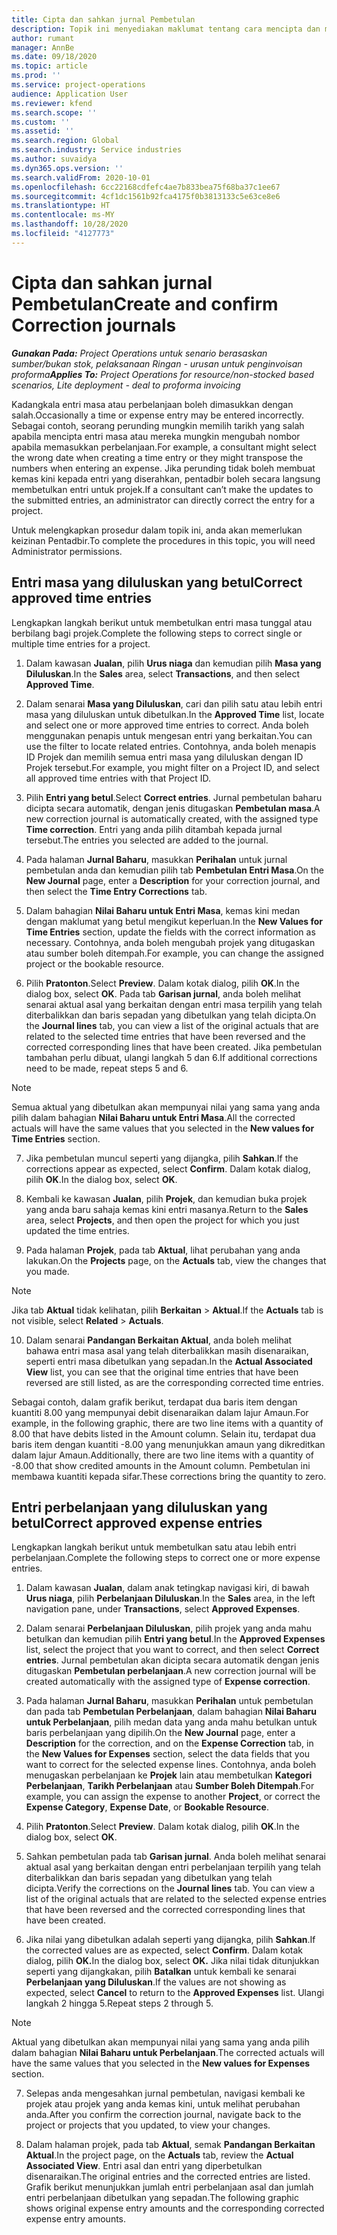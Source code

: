 ```yaml
---
title: Cipta dan sahkan jurnal Pembetulan
description: Topik ini menyediakan maklumat tentang cara mencipta dan mengesahkan jurnal pembetulan.
author: rumant
manager: AnnBe
ms.date: 09/18/2020
ms.topic: article
ms.prod: ''
ms.service: project-operations
audience: Application User
ms.reviewer: kfend
ms.search.scope: ''
ms.custom: ''
ms.assetid: ''
ms.search.region: Global
ms.search.industry: Service industries
ms.author: suvaidya
ms.dyn365.ops.version: ''
ms.search.validFrom: 2020-10-01
ms.openlocfilehash: 6cc22168cdfefc4ae7b833bea75f68ba37c1ee67
ms.sourcegitcommit: 4cf1dc1561b92fca4175f0b3813133c5e63ce8e6
ms.translationtype: HT
ms.contentlocale: ms-MY
ms.lasthandoff: 10/28/2020
ms.locfileid: "4127773"
---
```

# <a name="create-and-confirm-correction-journals"></a><span data-ttu-id="4ebb7-103">Cipta dan sahkan jurnal Pembetulan</span><span class="sxs-lookup"><span data-stu-id="4ebb7-103">Create and confirm Correction journals</span></span>

<span data-ttu-id="4ebb7-104">_**Gunakan Pada:** Project Operations untuk senario berasaskan sumber/bukan stok, pelaksanaan Ringan - urusan untuk penginvoisan proforma_</span><span class="sxs-lookup"><span data-stu-id="4ebb7-104">_**Applies To:** Project Operations for resource/non-stocked based scenarios, Lite deployment - deal to proforma invoicing_</span></span>

<span data-ttu-id="4ebb7-105">Kadangkala entri masa atau perbelanjaan boleh dimasukkan dengan salah.</span><span class="sxs-lookup"><span data-stu-id="4ebb7-105">Occasionally a time or expense entry may be entered incorrectly.</span></span> <span data-ttu-id="4ebb7-106">Sebagai contoh, seorang perunding mungkin memilih tarikh yang salah apabila mencipta entri masa atau mereka mungkin mengubah nombor apabila memasukkan perbelanjaan.</span><span class="sxs-lookup"><span data-stu-id="4ebb7-106">For example, a consultant might select the wrong date when creating a time entry or they might transpose the numbers when entering an expense.</span></span> <span data-ttu-id="4ebb7-107">Jika perunding tidak boleh membuat kemas kini kepada entri yang diserahkan, pentadbir boleh secara langsung membetulkan entri untuk projek.</span><span class="sxs-lookup"><span data-stu-id="4ebb7-107">If a consultant can’t make the updates to the submitted entries, an administrator can directly correct the entry for a project.</span></span>

<span data-ttu-id="4ebb7-108">Untuk melengkapkan prosedur dalam topik ini, anda akan memerlukan keizinan Pentadbir.</span><span class="sxs-lookup"><span data-stu-id="4ebb7-108">To complete the procedures in this topic, you will need Administrator permissions.</span></span>

## <a name="correct-approved-time-entries"></a><span data-ttu-id="4ebb7-109">Entri masa yang diluluskan yang betul</span><span class="sxs-lookup"><span data-stu-id="4ebb7-109">Correct approved time entries</span></span>     

<span data-ttu-id="4ebb7-110">Lengkapkan langkah berikut untuk membetulkan entri masa tunggal atau berbilang bagi projek.</span><span class="sxs-lookup"><span data-stu-id="4ebb7-110">Complete the following steps to correct single or multiple time entries for a project.</span></span>

1. <span data-ttu-id="4ebb7-111">Dalam kawasan **Jualan**, pilih **Urus niaga** dan kemudian pilih **Masa yang Diluluskan**.</span><span class="sxs-lookup"><span data-stu-id="4ebb7-111">In the **Sales** area, select **Transactions**, and then select **Approved Time**.</span></span> 

2. <span data-ttu-id="4ebb7-112">Dalam senarai **Masa yang Diluluskan**, cari dan pilih satu atau lebih entri masa yang diluluskan untuk dibetulkan.</span><span class="sxs-lookup"><span data-stu-id="4ebb7-112">In the **Approved Time** list, locate and select one or more approved time entries to correct.</span></span> <span data-ttu-id="4ebb7-113">Anda boleh menggunakan penapis untuk mengesan entri yang berkaitan.</span><span class="sxs-lookup"><span data-stu-id="4ebb7-113">You can use the filter to locate related entries.</span></span> <span data-ttu-id="4ebb7-114">Contohnya, anda boleh menapis ID Projek dan memilih semua entri masa yang diluluskan dengan ID Projek tersebut.</span><span class="sxs-lookup"><span data-stu-id="4ebb7-114">For example, you might filter on a Project ID, and select all approved time entries with that Project ID.</span></span>

3. <span data-ttu-id="4ebb7-115">Pilih **Entri yang betul**.</span><span class="sxs-lookup"><span data-stu-id="4ebb7-115">Select **Correct entries**.</span></span> <span data-ttu-id="4ebb7-116">Jurnal pembetulan baharu dicipta secara automatik, dengan jenis ditugaskan **Pembetulan masa**.</span><span class="sxs-lookup"><span data-stu-id="4ebb7-116">A new correction journal is automatically created, with the assigned type **Time correction**.</span></span> <span data-ttu-id="4ebb7-117">Entri yang anda pilih ditambah kepada jurnal tersebut.</span><span class="sxs-lookup"><span data-stu-id="4ebb7-117">The entries you selected are added to the journal.</span></span> 

4. <span data-ttu-id="4ebb7-118">Pada halaman **Jurnal Baharu**, masukkan **Perihalan** untuk jurnal pembetulan anda dan kemudian pilih tab **Pembetulan Entri Masa**.</span><span class="sxs-lookup"><span data-stu-id="4ebb7-118">On the **New Journal** page, enter a **Description** for your correction journal, and then select the **Time Entry Corrections** tab.</span></span>  

5. <span data-ttu-id="4ebb7-119">Dalam bahagian **Nilai Baharu untuk Entri Masa**, kemas kini medan dengan maklumat yang betul mengikut keperluan.</span><span class="sxs-lookup"><span data-stu-id="4ebb7-119">In the **New Values for Time Entries** section, update the fields with the correct information as necessary.</span></span> <span data-ttu-id="4ebb7-120">Contohnya, anda boleh mengubah projek yang ditugaskan atau sumber boleh ditempah.</span><span class="sxs-lookup"><span data-stu-id="4ebb7-120">For example, you can change the assigned project or the bookable resource.</span></span>

6. <span data-ttu-id="4ebb7-121">Pilih **Pratonton**.</span><span class="sxs-lookup"><span data-stu-id="4ebb7-121">Select **Preview**.</span></span> <span data-ttu-id="4ebb7-122">Dalam kotak dialog, pilih **OK**.</span><span class="sxs-lookup"><span data-stu-id="4ebb7-122">In the dialog box, select **OK**.</span></span> <span data-ttu-id="4ebb7-123">Pada tab **Garisan jurnal**, anda boleh melihat senarai aktual asal yang berkaitan dengan entri masa terpilih yang telah diterbalikkan dan baris sepadan yang dibetulkan yang telah dicipta.</span><span class="sxs-lookup"><span data-stu-id="4ebb7-123">On the **Journal lines** tab, you can view a list of the original actuals that are related to the selected time entries that have been reversed and the corrected corresponding lines that have been created.</span></span> <span data-ttu-id="4ebb7-124">Jika pembetulan tambahan perlu dibuat, ulangi langkah 5 dan 6.</span><span class="sxs-lookup"><span data-stu-id="4ebb7-124">If additional corrections need to be made, repeat steps 5 and 6.</span></span> 

> [!NOTE]
> <span data-ttu-id="4ebb7-125">Semua aktual yang dibetulkan akan mempunyai nilai yang sama yang anda pilih dalam bahagian **Nilai Baharu untuk Entri Masa**.</span><span class="sxs-lookup"><span data-stu-id="4ebb7-125">All the corrected actuals will have the same values that you selected in the **New values for Time Entries** section.</span></span>

7. <span data-ttu-id="4ebb7-126">Jika pembetulan muncul seperti yang dijangka, pilih **Sahkan**.</span><span class="sxs-lookup"><span data-stu-id="4ebb7-126">If the corrections appear as expected, select **Confirm**.</span></span> <span data-ttu-id="4ebb7-127">Dalam kotak dialog, pilih **OK**.</span><span class="sxs-lookup"><span data-stu-id="4ebb7-127">In the dialog box, select **OK**.</span></span>

8. <span data-ttu-id="4ebb7-128">Kembali ke kawasan **Jualan**, pilih **Projek**, dan kemudian buka projek yang anda baru sahaja kemas kini entri masanya.</span><span class="sxs-lookup"><span data-stu-id="4ebb7-128">Return to the **Sales** area, select **Projects**, and then open the project for which you just updated the time entries.</span></span> 

9. <span data-ttu-id="4ebb7-129">Pada halaman **Projek**, pada tab **Aktual**, lihat perubahan yang anda lakukan.</span><span class="sxs-lookup"><span data-stu-id="4ebb7-129">On the **Projects** page, on the **Actuals** tab, view the changes that you made.</span></span> 

> [!NOTE]
> <span data-ttu-id="4ebb7-130">Jika tab **Aktual** tidak kelihatan, pilih **Berkaitan** > **Aktual**.</span><span class="sxs-lookup"><span data-stu-id="4ebb7-130">If the **Actuals** tab is not visible, select **Related** > **Actuals**.</span></span>  

10. <span data-ttu-id="4ebb7-131">Dalam senarai **Pandangan Berkaitan Aktual**, anda boleh melihat bahawa entri masa asal yang telah diterbalikkan masih disenaraikan, seperti entri masa dibetulkan yang sepadan.</span><span class="sxs-lookup"><span data-stu-id="4ebb7-131">In the **Actual Associated View** list, you can see that the original time entries that have been reversed are still listed, as are the corresponding corrected time entries.</span></span> 

<span data-ttu-id="4ebb7-132">Sebagai contoh, dalam grafik berikut, terdapat dua baris item dengan kuantiti 8.00 yang mempunyai debit disenaraikan dalam lajur Amaun.</span><span class="sxs-lookup"><span data-stu-id="4ebb7-132">For example, in the following graphic, there are two line items with a quantity of 8.00 that have debits listed in the Amount column.</span></span> <span data-ttu-id="4ebb7-133">Selain itu, terdapat dua baris item dengan kuantiti -8.00 yang menunjukkan amaun yang dikreditkan dalam lajur Amaun.</span><span class="sxs-lookup"><span data-stu-id="4ebb7-133">Additionally, there are two line items with a quantity of -8.00 that show credited amounts in the Amount column.</span></span> <span data-ttu-id="4ebb7-134">Pembetulan ini membawa kuantiti kepada sifar.</span><span class="sxs-lookup"><span data-stu-id="4ebb7-134">These corrections bring the quantity to zero.</span></span>

 
## <a name="correct-approved-expense-entries"></a><span data-ttu-id="4ebb7-135">Entri perbelanjaan yang diluluskan yang betul</span><span class="sxs-lookup"><span data-stu-id="4ebb7-135">Correct approved expense entries</span></span>

<span data-ttu-id="4ebb7-136">Lengkapkan langkah berikut untuk membetulkan satu atau lebih entri perbelanjaan.</span><span class="sxs-lookup"><span data-stu-id="4ebb7-136">Complete the following steps to correct one or more expense entries.</span></span> 

1. <span data-ttu-id="4ebb7-137">Dalam kawasan **Jualan**, dalam anak tetingkap navigasi kiri, di bawah **Urus niaga**, pilih **Perbelanjaan Diluluskan**.</span><span class="sxs-lookup"><span data-stu-id="4ebb7-137">In the **Sales** area, in the left navigation pane, under **Transactions**, select **Approved Expenses**.</span></span>

2. <span data-ttu-id="4ebb7-138">Dalam senarai **Perbelanjaan Diluluskan**, pilih projek yang anda mahu betulkan dan kemudian pilih **Entri yang betul**.</span><span class="sxs-lookup"><span data-stu-id="4ebb7-138">In the **Approved Expenses** list, select the project that you want to correct, and then select **Correct entries**.</span></span> <span data-ttu-id="4ebb7-139">Jurnal pembetulan akan dicipta secara automatik dengan jenis ditugaskan **Pembetulan perbelanjaan**.</span><span class="sxs-lookup"><span data-stu-id="4ebb7-139">A new correction journal will be created automatically with the assigned type of **Expense correction**.</span></span> 

3. <span data-ttu-id="4ebb7-140">Pada halaman **Jurnal Baharu**, masukkan **Perihalan** untuk pembetulan dan pada tab **Pembetulan Perbelanjaan**, dalam bahagian **Nilai Baharu untuk Perbelanjaan**, pilih medan data yang anda mahu betulkan untuk baris perbelanjaan yang dipilih.</span><span class="sxs-lookup"><span data-stu-id="4ebb7-140">On the **New Journal** page, enter a **Description** for the correction, and on the **Expense Correction** tab, in the **New Values for Expenses** section, select the data fields that you want to correct for the selected expense lines.</span></span> <span data-ttu-id="4ebb7-141">Contohnya, anda boleh menugaskan perbelanjaan ke **Projek** lain atau membetulkan **Kategori Perbelanjaan**, **Tarikh Perbelanjaan** atau **Sumber Boleh Ditempah**.</span><span class="sxs-lookup"><span data-stu-id="4ebb7-141">For example, you can assign the expense to another **Project**, or correct the **Expense Category**, **Expense Date**, or **Bookable Resource**.</span></span>

4. <span data-ttu-id="4ebb7-142">Pilih **Pratonton**.</span><span class="sxs-lookup"><span data-stu-id="4ebb7-142">Select **Preview**.</span></span> <span data-ttu-id="4ebb7-143">Dalam kotak dialog, pilih **OK**.</span><span class="sxs-lookup"><span data-stu-id="4ebb7-143">In the dialog box, select **OK**.</span></span> 

5. <span data-ttu-id="4ebb7-144">Sahkan pembetulan pada tab **Garisan jurnal**. Anda boleh melihat senarai aktual asal yang berkaitan dengan entri perbelanjaan terpilih yang telah diterbalikkan dan baris sepadan yang dibetulkan yang telah dicipta.</span><span class="sxs-lookup"><span data-stu-id="4ebb7-144">Verify the corrections on the **Journal lines** tab. You can view a list of the original actuals that are related to the selected expense entries that have been reversed and the corrected corresponding lines that have been created.</span></span>

6. <span data-ttu-id="4ebb7-145">Jika nilai yang dibetulkan adalah seperti yang dijangka, pilih **Sahkan**.</span><span class="sxs-lookup"><span data-stu-id="4ebb7-145">If the corrected values are as expected, select **Confirm**.</span></span> <span data-ttu-id="4ebb7-146">Dalam kotak dialog, pilih **OK.**</span><span class="sxs-lookup"><span data-stu-id="4ebb7-146">In the dialog box, select **OK.**</span></span> <span data-ttu-id="4ebb7-147">Jika nilai tidak ditunjukkan seperti yang dijangkakan, pilih **Batalkan** untuk kembali ke senarai **Perbelanjaan yang Diluluskan**.</span><span class="sxs-lookup"><span data-stu-id="4ebb7-147">If the values are not showing as expected, select **Cancel** to return to the **Approved Expenses** list.</span></span> <span data-ttu-id="4ebb7-148">Ulangi langkah 2 hingga 5.</span><span class="sxs-lookup"><span data-stu-id="4ebb7-148">Repeat steps 2 through 5.</span></span> 

> [!NOTE]
> <span data-ttu-id="4ebb7-149">Aktual yang dibetulkan akan mempunyai nilai yang sama yang anda pilih dalam bahagian **Nilai Baharu untuk Perbelanjaan**.</span><span class="sxs-lookup"><span data-stu-id="4ebb7-149">The corrected actuals will have the same values that you selected in the **New values for Expenses** section.</span></span>

7. <span data-ttu-id="4ebb7-150">Selepas anda mengesahkan jurnal pembetulan, navigasi kembali ke projek atau projek yang anda kemas kini, untuk melihat perubahan anda.</span><span class="sxs-lookup"><span data-stu-id="4ebb7-150">After you confirm the correction journal, navigate back to the project or projects that you updated, to view your changes.</span></span>  

8. <span data-ttu-id="4ebb7-151">Dalam halaman projek, pada tab **Aktual**, semak **Pandangan Berkaitan Aktual**.</span><span class="sxs-lookup"><span data-stu-id="4ebb7-151">In the project page, on the **Actuals** tab, review the **Actual Associated View**.</span></span> <span data-ttu-id="4ebb7-152">Entri asal dan entri yang diperbetulkan disenaraikan.</span><span class="sxs-lookup"><span data-stu-id="4ebb7-152">The original entries and the corrected entries are listed.</span></span> <span data-ttu-id="4ebb7-153">Grafik berikut menunjukkan jumlah entri perbelanjaan asal dan jumlah entri perbelanjaan dibetulkan yang sepadan.</span><span class="sxs-lookup"><span data-stu-id="4ebb7-153">The following graphic shows original expense entry amounts and the corresponding corrected expense entry amounts.</span></span> 


